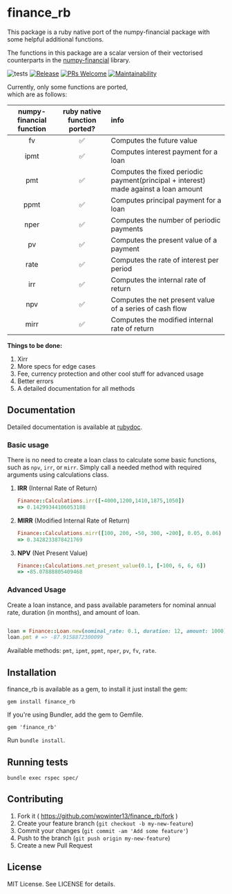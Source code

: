 # finance_rb

This package is a ruby native port of the numpy-financial package with some helpful additional functions.

The functions in this package are a scalar version of their vectorised counterparts in the [numpy-financial](https://github.com/numpy/numpy-financial) library.

![tests](https://github.com/wowinter13/finance_rb/actions/workflows/tests.yml/badge.svg) [![Release](https://img.shields.io/github/v/release/wowinter13/finance_rb.svg?style=flat-square)](https://github.com/wowinter13/finance_rb/releases) [![PRs Welcome](https://img.shields.io/badge/PRs-welcome-brightgreen.svg?style=flat-square)](http://makeapullrequest.com) [![Maintainability](https://api.codeclimate.com/v1/badges/bbca82ad7815794c6718/maintainability)](https://codeclimate.com/github/wowinter13/finance_rb/maintainability)

Currently, only some functions are ported,  
which are as follows:  

| numpy-financial function     | ruby native function ported?   | info|
|:------------------------:    |:------------------:  | :------------------|
| fv                           |   ✅    |   Computes the  future value|
| ipmt                         |   ✅   |   Computes interest payment for a loan|
| pmt                          |  ✅    |   Computes the fixed periodic payment(principal + interest) made against a loan amount|
| ppmt                         |   ✅   |   Computes principal payment for a loan|
| nper                         |    ✅   |    Computes the number of periodic payments|
| pv                           |    ✅  |   Computes the present value of a payment|
| rate                         |   ✅ |    Computes the rate of interest per period|
| irr                          |    ✅    |    Computes the internal rate of return|
| npv                          |  ✅   |   Computes the net present value of a series of cash flow|
| mirr                         |    ✅    |    Computes the modified internal rate of return|


**Things to be done:**

1. Xirr
2. More specs for edge cases
3. Fee, currency protection and other cool stuff for advanced usage
4. Better errors
5. A detailed documentation for all methods

## Documentation

Detailed documentation is available at [rubydoc](https://rubydoc.info/gems/finance_rb).

### Basic usage

There is no need to create a loan class to calculate some basic functions, such as `npv`, `irr`, or `mirr`. Simply call a needed method with required arguments using calculations class.

1. **IRR** (Internal Rate of Return)

    ```ruby
    Finance::Calculations.irr([-4000,1200,1410,1875,1050])
    => 0.14299344106053188
    ```

2. **MIRR** (Modified Internal Rate of Return)

    ```ruby
    Finance::Calculations.mirr([100, 200, -50, 300, -200], 0.05, 0.06)
    => 0.3428233878421769
    ```

3. **NPV** (Net Present Value)

    ```ruby
    Finance::Calculations.net_present_value(0.1, [-100, 6, 6, 6])
    => -85.07888805409468
    ```

### Advanced Usage

Create a loan instance, and pass available parameters for nominal annual rate, duration (in months), and amount of loan.

```ruby

loan = Finance::Loan.new(nominal_rate: 0.1, duration: 12, amount: 1000)
loan.pmt # => -87.9158872300099
```

Available methods: `pmt`, `ipmt`, `ppmt`, `nper`, `pv`, `fv`, `rate`.

## Installation

finance_rb is available as a gem, to install it just install the gem:

    gem install finance_rb

If you're using Bundler, add the gem to Gemfile.

    gem 'finance_rb'

Run `bundle install`.

## Running tests

    bundle exec rspec spec/

## Contributing

1. Fork it ( https://github.com/wowinter13/finance_rb/fork )
2. Create your feature branch (`git checkout -b my-new-feature`)
3. Commit your changes (`git commit -am 'Add some feature'`)
4. Push to the branch (`git push origin my-new-feature`)
5. Create a new Pull Request

## License

MIT License. See LICENSE for details.